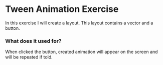 # Tween Animation Exercise

In this exercise I will create a layout. This layout contains a vector and a button. 

### What does it used for?

When clicked the button, created animation will appear on the screen and will be repeated if told.
